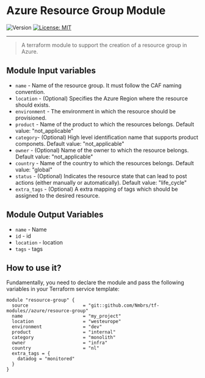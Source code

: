 # Azure Resource Group Module

<p>
  <img alt="Version" src="https://img.shields.io/badge/version-1.0.0-blue.svg" />
  <a href="LICENSE.md" target="_blank">
    <img alt="License: MIT" src="https://img.shields.io/badge/License-MIT-blue.svg" />
  </a>
</p>

---

> A terraform module to support the creation of a resource group in Azure.

## Module Input variables

- `name` - Name of the resource group. It must follow the CAF naming convention.
- `location` - (Optional) Specifies the Azure Region where the resource should exists.
- `environment` - The environment in which the resource should be provisioned.
- `product` - Name of the product to which the resources belongs. Default value: "not_applicable"
- `category`- (Optional) High level identification name that supports product componets. Default value: "not_applicable"
- `owner` - (Optional) Name of the owner to which the resource belongs. Default value: "not_applicable"
- `country` - Name of the country to which the resources belongs. Default value: "global"
- `status` - (Optional) Indicates the resource state that can lead to post actions (either manually or automatically). Default value: "life_cycle"
- `extra_tags` - (Optional) A extra mapping of tags which should be assigned to the desired resource.

## Module Output Variables

- `name` - Name
- `id` - id
- `location` - location
- `tags` - tags

## How to use it?

Fundamentally, you need to declare the module and pass the following variables in your Terraform service template:

```hcl
module "resource-group" {
  source                    = "git::github.com/Nmbrs/tf-modules//azure/resource-group"
  name                      = "my_project"
  location                  = "westeurope"
  environment               = "dev"
  product                   = "internal"
  category                  = "monolith"
  owner                     = "infra"
  country                   = "nl" 
  extra_tags = {
    datadog = "monitored"
  }
}
```
